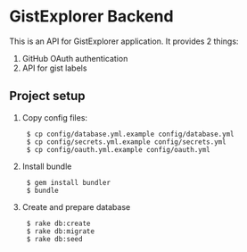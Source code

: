 # GistExplorer Backend

This is an API for GistExplorer application. It provides 2 things:

1. GitHub OAuth authentication
2. API for gist labels

## Project setup

1. Copy config files:

        $ cp config/database.yml.example config/database.yml
        $ cp config/secrets.yml.example config/secrets.yml
        $ cp config/oauth.yml.example config/oauth.yml

2. Install bundle

        $ gem install bundler
        $ bundle

3. Create and prepare database

        $ rake db:create
        $ rake db:migrate
        $ rake db:seed
